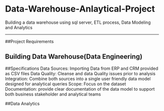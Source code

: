 # Data-Warehouse-Anlaytical-Project
Building a data warehouse using sql server, ETL process, Data Modeling and Analytics

-------
##Project Requirements
## Building Data Warehouse(Data Engineering)
##Specifications
Data Sources: Importing Data from ERP and CRM provided as CSV files
Data Quality: Cleanse and data Quality issues prior to analysis
Integration: Combine both sources into a single user friendly data model designed for analytical queries
Scope: Focus on the dataset
Documentation: provide clear documentation of the data model to support both business stakeholder and analytical teams

##Data Analytics

